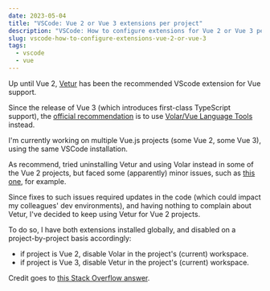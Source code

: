 ```yaml
---
date: 2023-05-04
title: "VSCode: Vue 2 or Vue 3 extensions per project"
description: "VSCode: How to configure extensions for Vue 2 or Vue 3 per project"
slug: vscode-how-to-configure-extensions-vue-2-or-vue-3
tags:
  - vscode
  - vue
---
```


Up until Vue 2, [Vetur](https://github.com/vuejs/vetur) has been the recommended
VScode extension for Vue support.

Since the release of Vue 3 (which introduces first-class TypeScript support),
the [official
recommendation](https://vuejs.org/guide/typescript/overview.html#ide-support) is
to use [Volar/Vue Language Tools](https://github.com/vuejs/language-tools)
instead.

I'm currently working on multiple Vue.js projects (some Vue 2, some Vue 3),
using the same VSCode installation.

As recommend, tried uninstalling Vetur and using Volar instead in some of the
Vue 2 projects, but faced some (apparently) minor issues, such as [this
one](https://github.com/vuejs/language-tools/issues/2576), for example.

Since fixes to such issues required updates in the code (which could impact my
colleagues' dev environments), and having nothing to complain about Vetur, I've
decided to keep using Vetur for Vue 2 projects.

To do so, I have both extensions installed globally, and disabled on a
project-by-project basis accordingly:

- if project is Vue 2, disable Volar in the project's (current) workspace.
- if project is Vue 3, disable Vetur in the project's (current) workspace.

Credit goes to [this Stack Overflow answer](https://stackoverflow.com/questions/71268372/is-there-a-way-to-toggle-vs-code-extensions-per-project).
